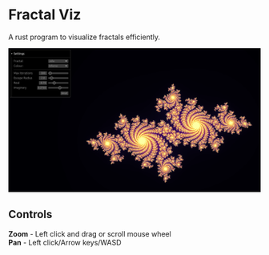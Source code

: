 # Fractal Viz
A rust program to visualize fractals efficiently.

![alt text](assets/julia.png?raw=true "Title")

## Controls
**Zoom** - Left click and drag or scroll mouse wheel  
**Pan** - Left click/Arrow keys/WASD
